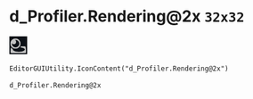 # d_Profiler.Rendering@2x `32x32`
<img src="/img/d_Profiler.Rendering@2x.png" width=32 height=32>

``` CSharp
EditorGUIUtility.IconContent("d_Profiler.Rendering@2x")
```
```
d_Profiler.Rendering@2x
```
